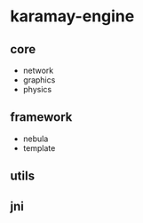 # karamay-engine

## core
+ network
+ graphics
+ physics

## framework
+ nebula
+ template

## utils



## jni
